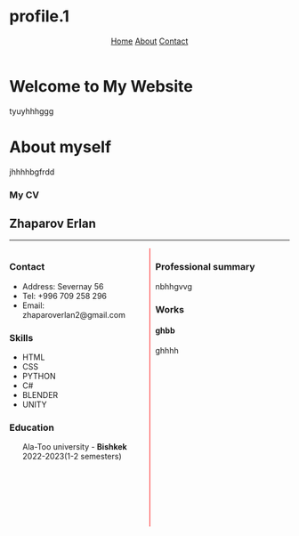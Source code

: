 # profile.1
<!DOCTYPE html>
<html lang="en">
<head>
    <meta charset="UTF-8">
    <meta http-equiv="X-UA-Compatible" content="IE=edge">
    <meta name="viewport" content="width=device-width, initial-scale=1.0">
    <link rel="stylesheet" type="text/css" href="style.css"/>
    <title>Portfolio webpage</title>
</head>
<body>
    <header>
		<nav>
			<a href="#">Home</a>
			<a href="#">About</a>
			<a href="#">Contact</a>
		</nav>
	</header>
	<h1>Welcome to My Website</h1>
	<p>tyuyhhhggg</p>
	<h1>About myself</h1>
	<p>jhhhhbgfrdd</p>
	<h3>My CV</h3>
	<div id="vb">
	    <h2 id="gh"><b>Zhaparov Erlan</b></h2>
	    <hr>
			  <div style="display:flex;">
	    <div style="flex:1;">
	        <h3><b>Contact</b></h3>
	        <ul>
	           <li>Address: Severnay 56</li>
	           <li>Tel: +996 709 258 296</li>
	           <li>Email: zhaparoverlan2@gmail.com</li>  
	        </ul>
	        <h3><b>Skills</b></h3>
	        <ul>
	           <li>HTML</li>
	           <li>CSS</li>
	           <li>PYTHON</li>
	           <li>C#</li>
	           <li>BLENDER</li>
	           <li>UNITY</li>
	        </ul>
	        <h3><b>Education</b></h3>
	        <ul>
	           Ala-Too university - <b>Bishkek</b>
	           2022-2023(1-2 semesters) 
	        </ul>
		   </div>
		   <div             style="width:1px;background-color:red;vertical-align:top;margin:0 10px;height:500px;"></div>
    <div style="flex:1;">
		      <h3><b>Professional summary</b></h3>
		      <p>nbhhgvvg</p>
		      <h3><b>Works</b></h3>
		      <h4>ghbb</h4>
		      <p>ghhhh</p>
		  </div>
		  
</body>
